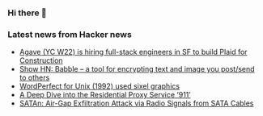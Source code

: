 ### Hi there 👋

<!--
**arashid-sh/arashid-sh** is a ✨ _special_ ✨ repository because its `README.md` (this file) appears on your GitHub profile.

Here are some ideas to get you started:

- 🔭 I’m currently working on ...
- 🌱 I’m currently learning ...
- 👯 I’m looking to collaborate on ...
- 🤔 I’m looking for help with ...
- 💬 Ask me about ...
- 📫 How to reach me: ...
- 😄 Pronouns: ...
- ⚡ Fun fact: ...
-->

### Latest news from Hacker news
<!-- BLOG-POST-LIST:START -->
- [Agave &lpar;YC W22&rpar; is hiring full-stack engineers in SF to build Plaid for Construction](https://www.ycombinator.com/companies/agave/jobs/jryB4nr-software-engineer)
- [Show HN: Babble – a tool for encrypting text and image you post/send to others](https://babble.landrop.app/)
- [WordPerfect for Unix &lpar;1992&rpar; used sixel graphics](https://lock.cmpxchg8b.com/wordperfect.html)
- [A Deep Dive into the Residential Proxy Service ‘911’](https://krebsonsecurity.com/2022/07/a-deep-dive-into-the-residential-proxy-service-911/)
- [SATAn: Air-Gap Exfiltration Attack via Radio Signals from SATA Cables](https://arxiv.org/abs/2207.07413)
<!-- BLOG-POST-LIST:END -->
